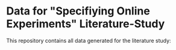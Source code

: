 # Data for "Specifiying Online Experiments" Literature-Study
This repository contains all data generated for the literature study: 
